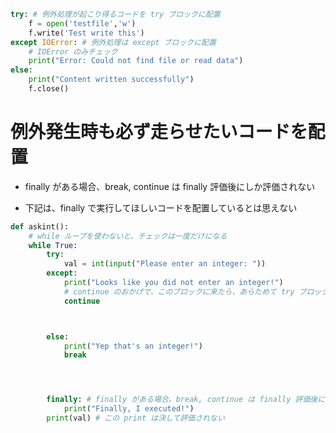 


```py
try: # 例外処理が起こり得るコードを try ブロックに配置
    f = open('testfile','w')
    f.write('Test write this')
except IOError: # 例外処理は except ブロックに配置
    # IOError のみチェック
    print("Error: Could not find file or read data")
else:
    print("Content written successfully")
    f.close()
```







# 例外発生時も必ず走らせたいコードを配置



* finally がある場合、break, continue は finally 評価後にしか評価されない

* 下記は、finally で実行してほしいコードを配置しているとは思えない

```py
def askint():
    # while ループを使わないと、チェックは一度だけになる
    while True:
        try:
            val = int(input("Please enter an integer: "))
        except:
            print("Looks like you did not enter an integer!")
            # continue のおかげで、このブロックに来たら、あらためて try ブロックに戻る
            continue



        else:
            print("Yep that's an integer!")
            break




        finally: # finally がある場合、break, continue は finally 評価後にしか評価されない
            print("Finally, I executed!")
        print(val) # この print は決して評価されない
```
